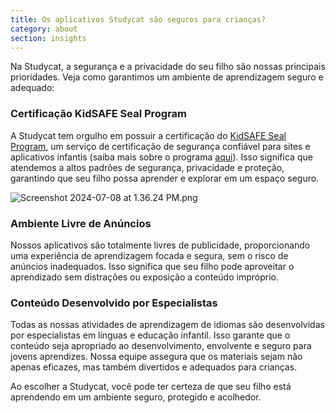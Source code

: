 ```yaml
---
title: Os aplicativos Studycat são seguros para crianças?
category: about
section: insights
---
```

Na Studycat, a segurança e a privacidade do seu filho são nossas principais prioridades. Veja como garantimos um ambiente de aprendizagem seguro e adequado:


### Certificação KidSAFE Seal Program


A Studycat tem orgulho em possuir a certificação do [KidSAFE Seal Program](https://www.kidsafeseal.com/certifiedproducts/studycat_fun_appseries.html), um serviço de certificação de segurança confiável para sites e aplicativos infantis (saiba mais sobre o programa [aqui](https://www.kidsafeseal.com/aboutourprogram.html)). Isso significa que atendemos a altos padrões de segurança, privacidade e proteção, garantindo que seu filho possa aprender e explorar em um espaço seguro.


![Screenshot 2024-07-08 at 1.36.24 PM.png](https://help.studycat.com/hc/article_attachments/34779667893401)


### Ambiente Livre de Anúncios


Nossos aplicativos são totalmente livres de publicidade, proporcionando uma experiência de aprendizagem focada e segura, sem o risco de anúncios inadequados. Isso significa que seu filho pode aproveitar o aprendizado sem distrações ou exposição a conteúdo impróprio.


### Conteúdo Desenvolvido por Especialistas


Todas as nossas atividades de aprendizagem de idiomas são desenvolvidas por especialistas em línguas e educação infantil. Isso garante que o conteúdo seja apropriado ao desenvolvimento, envolvente e seguro para jovens aprendizes. Nossa equipe assegura que os materiais sejam não apenas eficazes, mas também divertidos e adequados para crianças.


Ao escolher a Studycat, você pode ter certeza de que seu filho está aprendendo em um ambiente seguro, protegido e acolhedor.